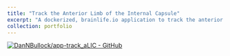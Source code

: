 ```yaml
---
title: "Track the Anterior Limb of the Internal Capsule"
excerpt: "A dockerized, brainlife.io application to track the anterior limb of the internal capsule using ensemble tractography.<br/><img src='/images/superior_aLIC_leftstreams.png'>"
collection: portfolio
---
```


[![DanNBullock/app-track_aLIC - GitHub](https://gh-card.dev/repos/DanNBullock/app-track_aLIC.svg)](https://github.com/DanNBullock/app-track_aLIC)
